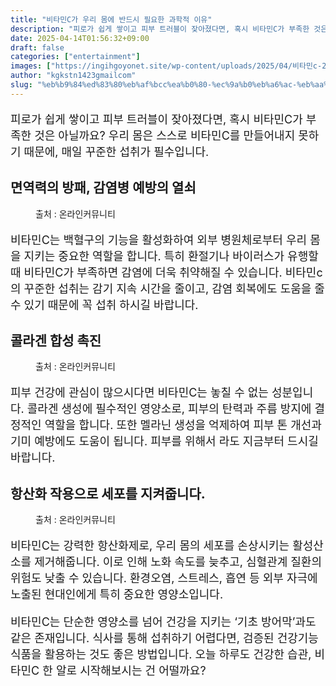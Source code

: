```yaml
---
title: "비타민C가 우리 몸에 반드시 필요한 과학적 이유"
description: "피로가 쉽게 쌓이고 피부 트러블이 잦아졌다면, 혹시 비타민C가 부족한 것은 아닐까요? 우리 몸은 스스로 비타민C를 만들어내지 못하기 때문에, 매일 꾸준한 섭취가 필수입니다."
date: 2025-04-14T01:56:32+09:00
draft: false
categories: ["entertainment"]
images: ["https://ingihgoyonet.site/wp-content/uploads/2025/04/비타민c-2-819x1024.jpg", "https://ingihgoyonet.site/wp-content/uploads/2025/04/비타민과일-1024x823.jpg", "https://ingihgoyonet.site/wp-content/uploads/2025/04/비타민영양제-1024x683.jpg"]
author: "kgkstn1423gmailcom"
slug: "%eb%b9%84%ed%83%80%eb%af%bcc%ea%b0%80-%ec%9a%b0%eb%a6%ac-%eb%aa%b8%ec%97%90-%eb%b0%98%eb%93%9c%ec%8b%9c-%ed%95%84%ec%9a%94%ed%95%9c-%ea%b3%bc%ed%95%99%ec%a0%81-%ec%9d%b4%ec%9c%a0"
---
```


<p style="font-size:18px">피로가 쉽게 쌓이고 피부 트러블이 잦아졌다면, 혹시 비타민C가 부족한 것은 아닐까요? 우리 몸은 스스로 비타민C를 만들어내지 못하기 때문에, 매일 꾸준한 섭취가 필수입니다.</p> <h2 >면역력의 방패, 감염병 예방의 열쇠</h2> <figure ><img src="https://ingihgoyonet.site/wp-content/uploads/2025/04/비타민c-2-819x1024.jpg" alt="" style="aspect-ratio:16/9;object-fit:cover"/><figcaption >출처 : 온라인커뮤니티</figcaption></figure> <p style="font-size:18px">비타민C는 백혈구의 기능을 활성화하여 외부 병원체로부터 우리 몸을 지키는 중요한 역할을 합니다. 특히 환절기나 바이러스가 유행할 때 비타민C가 부족하면 감염에 더욱 취약해질 수 있습니다. 비타민c의 꾸준한 섭취는 감기 지속 시간을 줄이고, 감염 회복에도 도움을 줄 수 있기 때문에 꼭 섭취 하시길 바랍니다.</p> <h2 >콜라겐 합성 촉진</h2> <figure ><img src="https://ingihgoyonet.site/wp-content/uploads/2025/04/비타민과일-1024x823.jpg" alt="" style="aspect-ratio:16/9;object-fit:cover"/><figcaption >출처 : 온라인커뮤니티</figcaption></figure> <p style="font-size:18px">피부 건강에 관심이 많으시다면 비타민C는 놓칠 수 없는 성분입니다. 콜라겐 생성에 필수적인 영양소로, 피부의 탄력과 주름 방지에 결정적인 역할을 합니다. 또한 멜라닌 생성을 억제하여 피부 톤 개선과 기미 예방에도 도움이 됩니다. 피부를 위해서 라도 지금부터 드시길 바랍니다.</p> <h2 >항산화 작용으로 세포를 지켜줍니다.</h2> <figure ><img src="https://ingihgoyonet.site/wp-content/uploads/2025/04/비타민영양제-1024x683.jpg" alt="" style="aspect-ratio:16/9;object-fit:cover"/><figcaption >출처 : 온라인커뮤니티</figcaption></figure> <p style="font-size:18px">비타민C는 강력한 항산화제로, 우리 몸의 세포를 손상시키는 활성산소를 제거해줍니다. 이로 인해 노화 속도를 늦추고, 심혈관계 질환의 위험도 낮출 수 있습니다. 환경오염, 스트레스, 흡연 등 외부 자극에 노출된 현대인에게 특히 중요한 영양소입니다.</p> <p style="font-size:18px">비타민C는 단순한 영양소를 넘어 건강을 지키는 ‘기초 방어막’과도 같은 존재입니다. 식사를 통해 섭취하기 어렵다면, 검증된 건강기능식품을 활용하는 것도 좋은 방법입니다. 오늘 하루도 건강한 습관, 비타민C 한 알로 시작해보시는 건 어떨까요?</p>